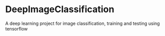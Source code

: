 # DeepImageClassification
A deep learning project for image classification, training and testing using tensorflow
